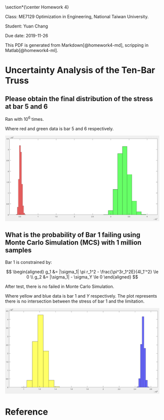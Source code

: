 \section*{\center Homework 4}

Class: ME7129 Optimization in Engineering, National Taiwan University.

Student: Yuan Chang

Due date: 2019-11-26

This PDF is generated from Markdown[@homework4-md], scripping in Matlab[@homework4-ml].

# Uncertainty Analysis of the Ten-Bar Truss

## Please obtain the final distribution of the stress at bar 5 and 6

Ran with $10^6$ times.

Where red and green data is bar 5 and 6 respectively.

![](img/homework4-1.png)

## What is the probability of Bar 1 failing using Monte Carlo Simulation (MCS) with 1 million samples

Bar 1 is constrained by:

$$
\begin{aligned}
g_1 &= |\sigma_1| \pi r_1^2 - \frac{\pi^3r_1^2E}{4l_1'^2} \le 0
\\
g_2 &= |\sigma_1| - \sigma_Y \le 0
\end{aligned}
$$

After test, there is no failed in Monte Carlo Simulation.

Where yellow and blue data is bar 1 and $Y$ respectively.
The plot represents there is no intersection between the stress of bar 1 and the limitation.

![](img/homework4-2.png)

# Reference
